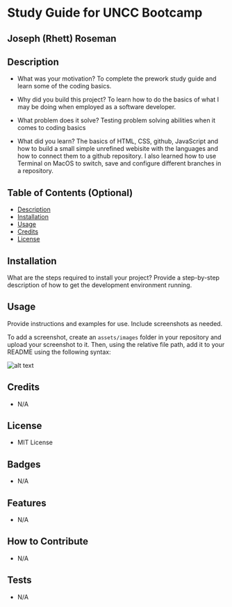 # Study Guide for UNCC Bootcamp 
## Joseph (Rhett) Roseman 

## Description
- What was your motivation?
To complete the prework study guide and learn some of the coding basics.
- Why did you build this project? 
To learn how to do the basics of what I may be doing when employed as a software developer.
- What problem does it solve?
Testing problem solving abilities when it comes to coding basics 

- What did you learn?
The basics of HTML, CSS, github, JavaScript and how to build a small simple unrefined webisite with the languages and how to connect them to a github repository. I also learned how to use Terminal on MacOS to switch, save and configure different branches in a repository.
## Table of Contents (Optional)

- [Description](#description)
- [Installation](#installation)
- [Usage](#usage)
- [Credits](#credits)
- [License](#license)

## Installation

What are the steps required to install your project? Provide a step-by-step description of how to get the development environment running.

## Usage

Provide instructions and examples for use. Include screenshots as needed.

To add a screenshot, create an `assets/images` folder in your repository and upload your screenshot to it. Then, using the relative file path, add it to your README using the following syntax:

![alt text](assets/images/screenshot.png)

## Credits

- N/A

## License

- MIT License


## Badges
- N/A

## Features
- N/A

## How to Contribute
- N/A 


## Tests
- N/A
